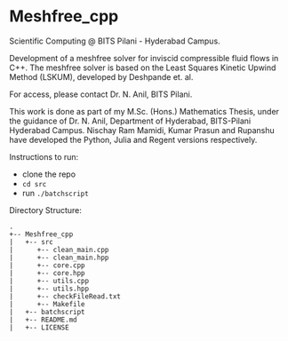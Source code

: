 # Meshfree_cpp

Scientific Computing @ BITS Pilani - Hyderabad Campus.

Development of a meshfree solver for inviscid compressible fluid flows in C++. The meshfree solver is based on the Least Squares
Kinetic Upwind Method (LSKUM), developed by Deshpande et. al.

For access, please contact Dr. N. Anil, BITS Pilani.

This work is done as part of my M.Sc. (Hons.) Mathematics Thesis, under the guidance of Dr. N. Anil, Department of Hyderabad, BITS-Pilani Hyderabad Campus. Nischay Ram Mamidi, Kumar Prasun and Rupanshu have developed the Python, Julia and Regent versions respectively.

Instructions to run:

* clone the repo
* `cd src`
* run `./batchscript`

Directory Structure: 
```
.
+-- Meshfree_cpp
|   +-- src
|      +-- clean_main.cpp
|      +-- clean_main.hpp
|      +-- core.cpp
|      +-- core.hpp
|      +-- utils.cpp
|      +-- utils.hpp
|      +-- checkFileRead.txt
|      +-- Makefile   
|   +-- batchscript
|   +-- README.md
|   +-- LICENSE
```


